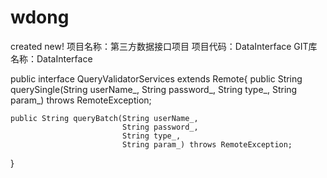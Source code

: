 # wdong
created new!
项目名称：第三方数据接口项目
项目代码：DataInterface
GIT库名称：DataInterface

public interface QueryValidatorServices extends Remote{
    public String querySingle(String userName_,
                              String password_,
                              String type_,
                              String param_) throws RemoteException;

    public String queryBatch(String userName_,
                             String password_,
                             String type_,
                             String param_) throws RemoteException;
}